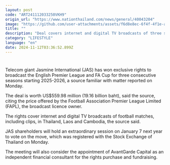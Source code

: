 ```yaml
---
layout: post
code: "ART241112033250VKH9"
origin_url: "https://www.nationthailand.com/news/general/40043204"
image: "https://github.com/user-attachments/assets/f6d8e8ec-6f4f-4f1e-a33b-8e5cdd311f1c"
title: ""
description: "Deal covers internet and digital TV broadcasts of three seasons of the Premier League and FA Cup starting 2025-2026"
category: "LIFESTYLE"
language: "en"
date: 2024-11-12T03:36:52.899Z
---
```


# 









Telecom giant Jasmine International (JAS) has won exclusive rights to broadcast the English Premier League and FA Cup for three consecutive seasons starting 2025-2026, a source familiar with matter reported on Monday.

The deal is worth US$559.98 million (19.16 billion baht), said the source, citing the price offered by the Football Association Premier League Limited (FAPL), the broadcast licence owner.

The rights cover internet and digital TV broadcasts of football matches, including clips, in Thailand, Laos and Cambodia, the source said.

JAS shareholders will hold an extraordinary session on January 7 next year to vote on the move, which was registered with the Stock Exchange of Thailand on Monday.

The meeting will also consider the appointment of AvantGarde Capital as an independent financial consultant for the rights purchase and fundraising.